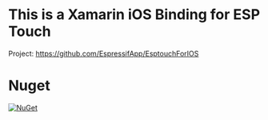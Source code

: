 # This is a Xamarin iOS Binding for ESP Touch
Project: https://github.com/EspressifApp/EsptouchForIOS

# Nuget
[![NuGet](https://img.shields.io/nuget/v/Eddys.ESPTouch.Xamarin.iOS.Binding.svg?maxAge=259200)](https://www.nuget.org/packages/Eddys.ESPTouch.Xamarin.iOS.Binding/)
